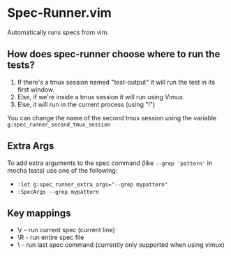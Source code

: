 Spec-Runner.vim
===============

Automatically runs specs from vim.


How does spec-runner choose where to run the tests?
------------------------------------------------------

1. If there's a tmux session named "test-output" it will run the test in its first window.
2. Else, if we're inside a tmux session it will run using Vimux.
3. Else, it will run in the current process (using "!")

You can change the name of the second tmux session using the variable `g:spec_runner_second_tmux_session`

Extra Args
----------

To add extra arguments to the spec command (like `--grep 'pattern'` in mocha tests) use one of the following:

* `:let g:spec_runner_extra_args="--grep mypattern"`
* `:SpecArgs --grep mypattern`

Key mappings
------------

* \r - run current spec (current line)
* \R - run entire spec file
* \\ - run last spec command (currently only supported when using vimux)

